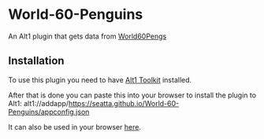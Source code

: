 # World-60-Penguins

An Alt1 plugin that gets data from [World60Pengs](https://jq.world60pengs.com/)



## Installation

To use this plugin you need to have [Alt1 Toolkit](https://runeapps.org/alt1) installed.

After that is done you can paste this into your browser to install the plugin to Alt1:
alt1://addapp/https://seatta.github.io/World-60-Penguins/appconfig.json


It can also be used in your browser [here](https://seatta.github.io/World-60-Penguins/).
